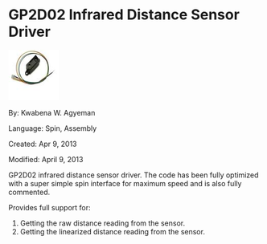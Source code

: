 # GP2D02 Infrared Distance Sensor Driver

![GP2D02.jpg](GP2D02.jpg)

By: Kwabena W. Agyeman

Language: Spin, Assembly

Created: Apr 9, 2013

Modified: April 9, 2013

GP2D02 infrared distance sensor driver. The code has been fully optimized with a super simple spin interface for maximum speed and is also fully commented.

Provides full support for:

1.  Getting the raw distance reading from the sensor.
2.  Getting the linearized distance reading from the sensor.
